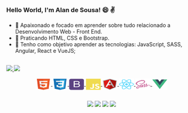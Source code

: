 ### Hello World, I'm Alan de Sousa! 😄 ✌️

- 🎯 Apaixonado e focado em aprender sobre tudo relacionado a Desenvolvimento Web - Front End.
- 🥇 Praticando HTML, CSS e Bootstrap.
- 🚀 Tenho como objetivo aprender as tecnologias: JavaScript, SASS, Angular, React e VueJS;

##

<div>
  <a href="https://github.com/alansousacarvalho">
  <img height="150em" src="https://github-readme-stats.vercel.app/api?username=alansousacarvalho&show_icons=true&theme=dark&include_all_commits=true&count_private=true"/>
  <img height="150em" src="https://github-readme-stats.vercel.app/api/top-langs/?username=alansousacarvalho&layout=compact&langs_count=7&theme=dark"/>
</div>
 
  <div align="center">
    <div style="display: inline_block"><br>
    <img align="center" alt="Rafa-HTML" height="30" width="40" src="https://raw.githubusercontent.com/devicons/devicon/master/icons/html5/html5-original.svg">
    <img align="center" alt="Rafa-CSS" height="30" width="40" src="https://raw.githubusercontent.com/devicons/devicon/master/icons/css3/css3-original.svg">
     <img align="center" alt="Rafa-CSS" height="30" width="40"
      src="https://github.com/devicons/devicon/blob/master/icons/bootstrap/bootstrap-plain.svg">
      <img align="center" alt="Rafa-CSS" height="30" width="40" src="https://github.com/devicons/devicon/blob/master/icons/javascript/javascript-plain.svg">
      <img align="center" alt="Rafa-CSS" height="30" width="40" src="https://github.com/devicons/devicon/blob/master/icons/angularjs/angularjs-original.svg">
           <img align="center" alt="Rafa-CSS" height="30" width="40"
      src="https://github.com/devicons/devicon/blob/master/icons/react/react-original.svg">    
      <img align="center" alt="Rafa-CSS" height="30" width="40" src="https://github.com/devicons/devicon/blob/master/icons/sass/sass-original.svg">
      <img align="center" alt="Rafa-CSS" height="30" width="40" src="https://github.com/devicons/devicon/blob/master/icons/vuejs/vuejs-original.svg">
    </div>
    
 ## 
  
  <div align="center"> 
  <a href="https://www.linkedin.com/in/alan-de-sousa-carvalho/" target="_blank"><img src="https://img.shields.io/badge/-LinkedIn-%230077B5?style=for-the-badge&logo=linkedin&logoColor=white" target="_blank"></a>
  <a href="https://www.instagram.com/alan.scarvalho/" target="_blank"><img src="https://img.shields.io/badge/-Instagram-%23E4405F?style=for-the-badge&logo=instagram&logoColor=white" target="_blank"></a>
  <a href = "mailto:alan.sc2016.com"><img src="https://img.shields.io/badge/Gmail-D14836?style=for-the-badge&logo=gmail&logoColor=white"></a>
    <a href="mailto:alan.sousacarvalho@outlook.com" target="_blank"><img src="https://img.shields.io/badge/Microsoft_Outlook-0078D4?style=for-the-badge&logo=microsoft-outlook&logoColor=white" target="_blank"></a> 
    
  </div>
   
  

